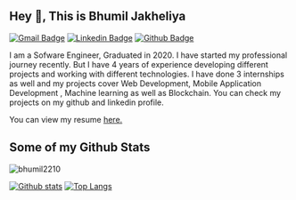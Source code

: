 ## Hey 👋, This is Bhumil Jakheliya
[![Gmail Badge](https://img.shields.io/badge/-bhumil2210@gmail.com-c14438?style=flat&logo=Gmail&logoColor=white&link=mailto:bhumil2210@gmail.com)](mailto:bhumil2210@gmail.com) 
[![Linkedin Badge](https://img.shields.io/badge/-bhumil2210-0072b1?style=flat&logo=Linkedin&logoColor=white&link=https://www.linkedin.com/in/bhumil2210/)](https://www.linkedin.com/in/bhumil2210/) [![Github Badge](https://img.shields.io/badge/-bhumil2210-grey?style=flat&logo=github&logoColor=white&link=https://github.com/bhumil2210/)](https://www.github.com/bhumil2210/) <p align='left'>I am a Sofware Engineer, Graduated in 2020. I have started my professional journey recently. But I have 4 years of experience developing different projects and working with different technologies. I have done 3 internships as well and my projects cover Web Development, Mobile Application Development , Machine learning as well as Blockchain. You can check my projects on my github and linkedin profile. </p><p align='left'> You can view my resume <a href='https://drive.google.com/file/d/16iL5qlnltu5QgBTmq24f-TX-8dV4tXaA/view?usp=sharing ' target=_blank><u>here</u>.</a></p>
## Some of my Github Stats
<p align=left> <img src=https://komarev.com/ghpvc/?username=bhumil2210 alt=bhumil2210 /> </p>

[![Github stats](https://github-readme-stats.vercel.app/api?username=bhumil2210&show_icons=true&include_all_commits=true)](https://github.com/bhumil2210/github-readme-stats)
[![Top Langs](https://github-readme-stats.vercel.app/api/top-langs/?username=bhumil2210&layout=compact)](https://github.com/bhumil2210/github-readme-stats)

<!--
**bhumil2210/bhumil2210** is a ✨ _special_ ✨ repository because its `README.md` (this file) appears on your GitHub profile.

Here are some ideas to get you started:

- 🔭 I’m currently working on ...
- 🌱 I’m currently learning ...
- 👯 I’m looking to collaborate on ...
- 🤔 I’m looking for help with ...
- 💬 Ask me about ...
- 📫 How to reach me: ...
- 😄 Pronouns: ...
- ⚡ Fun fact: ...
-->
